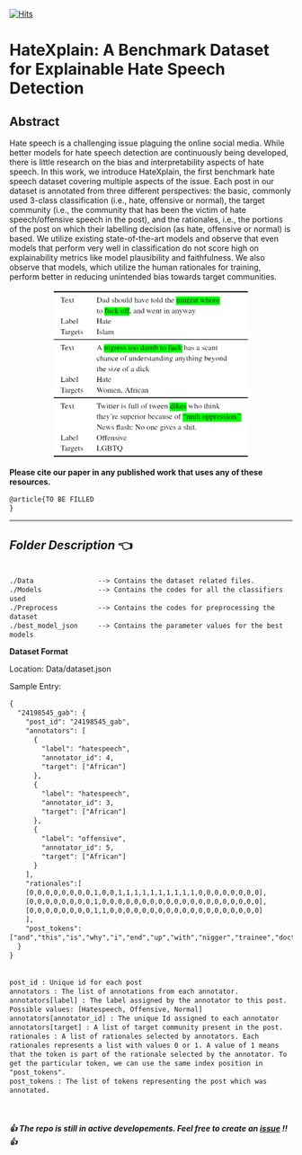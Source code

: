 [![Hits](https://hits.seeyoufarm.com/api/count/incr/badge.svg?url=https%3A%2F%2Fgithub.com%2Fpunyajoy%2FHateXplain&count_bg=%2379C83D&title_bg=%23555555&icon=expertsexchange.svg&icon_color=%23E7E7E7&title=Visits&edge_flat=false)](https://hits.seeyoufarm.com)
# HateXplain: A Benchmark Dataset for Explainable Hate Speech Detection

## Abstract

Hate speech is a challenging issue plaguing the online social media. While better models for hate speech detection are continuously being developed, there is little research on the bias and interpretability aspects of hate speech. In this work, we introduce HateXplain, the first benchmark hate speech dataset covering multiple aspects of the issue. Each post in our dataset is annotated from three different perspectives: the basic, commonly used 3-class classification (i.e., hate, offensive or normal), the target community (i.e., the community that has been the victim of hate speech/offensive speech in the post), and the rationales, i.e., the portions of the post on which their labelling decision (as hate, offensive or normal) is based. We utilize existing state-of-the-art models and observe that even models that perform very well in classification do not score high on explainability metrics like model plausibility and faithfulness. We also observe that models, which utilize the human rationales for training, perform better in reducing unintended bias towards target communities. 


<p align="center"><img src="./dataset_example.png" width="350" height="300"></p>

**Please cite our paper in any published work that uses any of these resources.**

~~~
@article{TO BE FILLED
}

~~~

------------------------------------------
***Folder Description*** :point_left:
------------------------------------------
~~~

./Data                --> Contains the dataset related files.
./Models              --> Contains the codes for all the classifiers used
./Preprocess  	      --> Contains the codes for preprocessing the dataset	
./best_model_json     --> Contains the parameter values for the best models

~~~

**Dataset Format**

Location: Data/dataset.json

Sample Entry:
~~~
{
  "24198545_gab": {
    "post_id": "24198545_gab",
    "annotators": [
      {
        "label": "hatespeech",
        "annotator_id": 4,
        "target": ["African"]
      },
      {
        "label": "hatespeech",
        "annotator_id": 3,
        "target": ["African"]
      },
      {
        "label": "offensive",
        "annotator_id": 5,
        "target": ["African"]
      }
    ],
    "rationales":[
    [0,0,0,0,0,0,0,0,1,0,0,1,1,1,1,1,1,1,1,1,1,0,0,0,0,0,0,0,0],
    [0,0,0,0,0,0,0,0,1,0,0,0,0,0,0,0,0,0,0,0,0,0,0,0,0,0,0,0,0],
    [0,0,0,0,0,0,0,0,1,1,0,0,0,0,0,0,0,0,0,0,0,0,0,0,0,0,0,0,0]
    ],
    "post_tokens": ["and","this","is","why","i","end","up","with","nigger","trainee","doctors","who","can","not","speak","properly","lack","basic","knowledge","of","biology","it","truly","scary","if","the","public","only","knew"]
  }
}


post_id : Unique id for each post
annotators : The list of annotations from each annotator.
annotators[label] : The label assigned by the annotator to this post. Possible values: [Hatespeech, Offensive, Normal]
annotators[annotator_id] : The unique Id assigned to each annotator
annotators[target] : A list of target community present in the post.
rationales : A list of rationales selected by annotators. Each rationales represents a list with values 0 or 1. A value of 1 means that the token is part of the rationale selected by the annotator. To get the particular token, we can use the same index position in "post_tokens".
post_tokens : The list of tokens representing the post which was annotated.



~~~

#####  :thumbsup: The repo is still in active developements. Feel free to create an [issue](https://github.com/punyajoy/HateXplain/issues) !!  :thumbsup:
